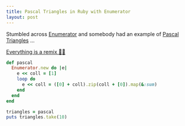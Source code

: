 ```yaml
---
title: Pascal Triangles in Ruby with Enumerator
layout: post
---
```


Stumbled across [Enumerator](https://ruby-doc.org/core-3.1.2/Enumerator.html) and somebody had an example of [Pascal Triangles](http://rosettacode.org/wiki/Pascal%27s_triangle) ... 

[Everything is a remix 🤷‍♂️](https://www.everythingisaremix.info/)

```ruby
def pascal
  Enumerator.new do |e|
    e << coll = [1]
    loop do
      e << coll = ([0] + coll).zip(coll + [0]).map(&:sum)
    end
  end
end

triangles = pascal
puts triangles.take(10)
```